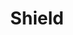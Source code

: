 ---
title: Shield
ac: 1
type: shield
power: 0
cost: 20
weight: 1
crafting:
  textile: 0
  wood: 2
  metal: 1
  stone: 0
  elementalis: 0
  mithril: 0
  fadeite: 0
---